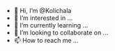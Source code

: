 - 👋 Hi, I’m @Kolichala
- 👀 I’m interested in ...
- 🌱 I’m currently learning ...
- 💞️ I’m looking to collaborate on ...
- 📫 How to reach me ...

<!---
Kolichala/Kolichala is a ✨ special ✨ repository because its `README.md` (this file) appears on your GitHub profile.
You can click the Preview link to take a look at your changes.
--->
